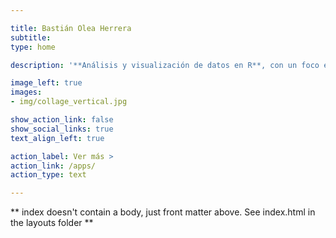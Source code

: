 ```yaml
---

title: Bastián Olea Herrera
subtitle: 
type: home

description: '**Análisis y visualización de datos en R**, con un foco en las ciencias sociales. Visita el [**blog**](/blog/) para encontrar tutoriales, guías y consejos para aprender R.'

image_left: true
images:
- img/collage_vertical.jpg

show_action_link: false
show_social_links: true
text_align_left: true

action_label: Ver más >
action_link: /apps/
action_type: text

---
```


** index doesn't contain a body, just front matter above.
See index.html in the layouts folder **

